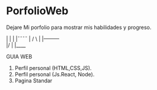 # PorfolioWeb
Dejare Mi porfolio para mostrar mis habilidades y progreso.

|   |    |  |¯¯¯¯ 
|  /  \  |  |———  
|/      \|  |____

GUIA WEB


1. Perfil personal (HTML,CSS,JS).
2. Perfil personal (Js.React, Node).
3. Pagina Standar
